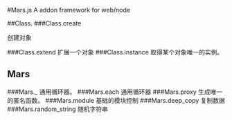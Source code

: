 #Mars.js
A addon framework for web/node

##Class.
###Class.create

创建对象

###Class.extend
扩展一个对象
###Class.instance
取得某个对象唯一的实例。
## Mars
###Mars._
通用循环器。
###Mars.each
通用循环器
###Mars.proxy
生成唯一的匿名函数。
###Mars.module
基础的模块控制
###Mars.deep_copy
复制数据
###Mars.random_string
随机字符串





